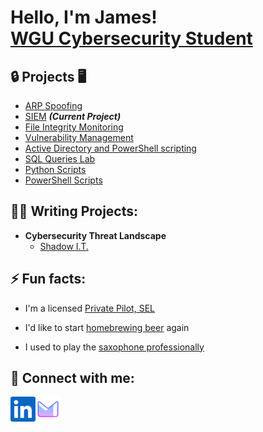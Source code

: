 <h1>Hello, I'm James! <br/><a href="https://www.linkedin.com/in/james-d-shank"</a> WGU Cybersecurity Student</a> 

<h2>🔒 Projects 🖥️</h2>

- [ARP Spoofing](https://www.linkedin.com/pulse/arp-spoofing-lab-james-shank/)
- [SIEM]() <b><i>(Current Project)</i></b>
- [File Integrity Monitoring]()
- [Vulnerability Management]()
- [Active Directory and PowerShell scripting](https://www.linkedin.com/pulse/active-directory-home-lab-james-shank/)
- [SQL Queries Lab](https://www.linkedin.com/pulse/my-hands-on-sql-home-lab-james-shank/)
- [Python Scripts]()
- [PowerShell Scripts]()
 
<h2>✍🏼 Writing Projects:</h2>

- <b>Cybersecurity Threat Landscape</b>
  - [Shadow I.T.](https://github.com/MaLsR6053/Shadow-I.T)

<h2>⚡ Fun facts:</h2>

  - I'm a licensed <a href="https://pilotinstitute.com/what-is-a-private-pilot/">Private Pilot, SEL</a>
  
  - I'd like to start <a href="https://www.homebrewersassociation.org/how-to-brew/">homebrewing beer</a> again
    
  - I used to play the <a href="https://www.bands.army.mil/">saxophone professionally</a>


<h2> 🤳 Connect with me:</h2>

[<img align="left" alt="JamesShank | LinkedIn" width="40px" src="https://github.com/MaLsR6053/Icons/blob/main/linkedin-color.svg" />][linkedin]
[<img align="left" alt="JamesShank | ProtonMail" width="40px" src="https://github.com/MaLsR6053/Icons/blob/main/icons8-protonmail.svg" />][protonmail]


[linkedin]: https://www.linkedin.com/in/james-d-shank
[protonmail]: mailto:james.david.shank@proton.me


